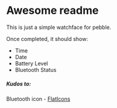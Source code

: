 # Awesome readme

This is just a simple watchface for pebble.

Once completed, it should show:
 - Time
 - Date
 - Battery Level
 - Bluetooth Status

##### Kudos to:
Bluetooth icon - [FlatIcons](http://flaticons.net)
